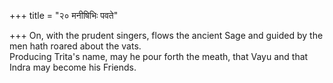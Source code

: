 +++
title = "२० मनीषिभिः पवते"

+++
On, with the prudent singers, flows the ancient Sage and guided by the men hath roared about the vats.  
     Producing Trita's name, may he pour forth the meath, that Vayu and that Indra may become his Friends.